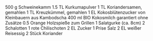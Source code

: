 500 g Schweinekamm
1.5 TL Kurkumapulver
1 TL Koriandersamen, gemahlen
1 TL Kreuzkümmel, gemahlen
1 EL Kokosblütenzucker
von Kleinbauern aus Kambodscha
400 ml BIO Kokosmilch
garantiert ohne Zusätze
0.5 Orange
Holzspieße zum Grillen
1 Salatgurke (ca. 8cm)
2 Schalotten
1 rote Chilischoten
2 EL Zucker
1 Prise Salz
2 EL weißer Reisessig
2 Stück Koriander